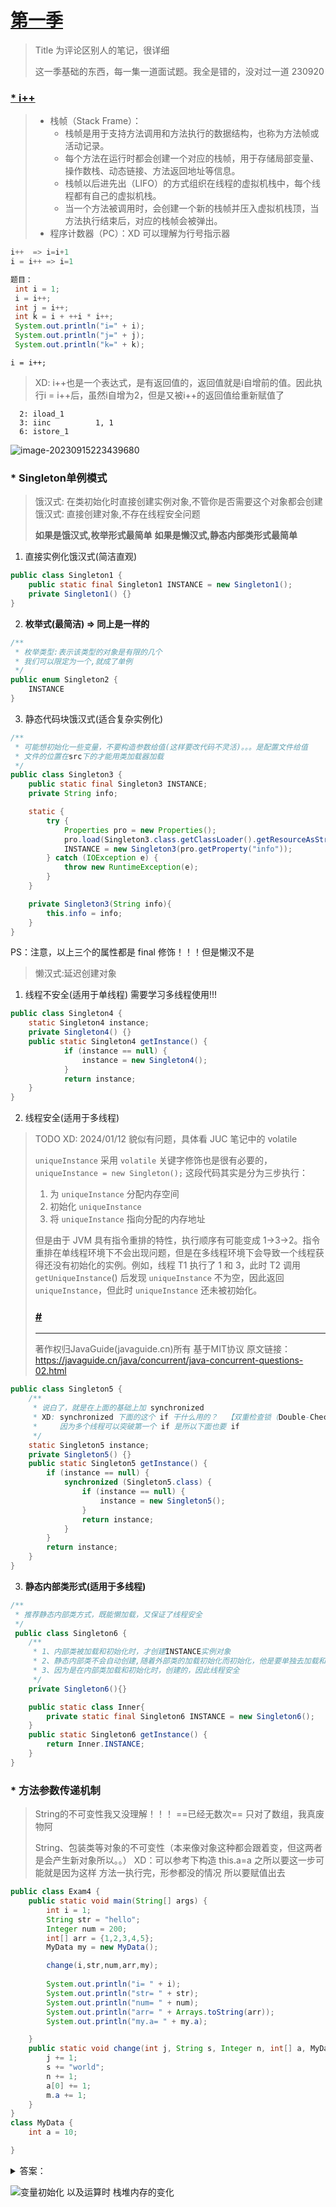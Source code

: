 # [第一季](https://blog.csdn.net/qq_42999092/article/details/109068522)

> Title 为评论区别人的笔记，很详细
>
> 这一季基础的东西，每一集一道面试题。我全是错的，没对过一道  230920

### [* i++](https://www.bilibili.com/video/BV1Eb411P7bP/?vd_source=0f3bf62c50d57c4a7d85b89b4d2633e0)

> - 栈帧（Stack Frame）：
>   - 栈帧是用于支持方法调用和方法执行的数据结构，也称为方法帧或活动记录。
>   - 每个方法在运行时都会创建一个对应的栈帧，用于存储局部变量、操作数栈、动态链接、方法返回地址等信息。
>   - 栈帧以后进先出（LIFO）的方式组织在线程的虚拟机栈中，每个线程都有自己的虚拟机栈。
>   - 当一个方法被调用时，会创建一个新的栈帧并压入虚拟机栈顶，当方法执行结束后，对应的栈帧会被弹出。
> - 程序计数器（PC）：XD 可以理解为行号指示器

```java
i++  => i=i+1
i = i++ => i=1 

题目：
 int i = 1;
 i = i++;
 int j = i++;
 int k = i + ++i * i++;
 System.out.println("i=" + i);
 System.out.println("j=" + j);
 System.out.println("k=" + k);
```

`i = i++;`

> XD: i++也是一个表达式，是有返回值的，返回值就是i自增前的值。因此执行i = i++后，虽然i自增为2，但是又被i++的返回值给重新赋值了

```
  2: iload_1
  3: iinc          1, 1
  6: istore_1
```

![image-20230915223439680](http://images.zzq8.cn/img/image-20230915223439680.png)





### * Singleton单例模式

> 饿汉式: 在类初始化时直接创建实例对象,不管你是否需要这个对象都会创建
> 饿汉式: 直接创建对象,不存在线程安全问题
>
> **如果是饿汉式,枚举形式最简单**
> **如果是懒汉式,静态内部类形式最简单**

1) 直接实例化饿汉式(简洁直观)

```java
public class Singleton1 {
    public static final Singleton1 INSTANCE = new Singleton1();
    private Singleton1() {}
}
```

2. **枚举式(最简洁)  => 同上是一样的**

```java
/**
 * 枚举类型:表示该类型的对象是有限的几个
 * 我们可以限定为一个,就成了单例
 */
public enum Singleton2 {
    INSTANCE
}
```

3. 静态代码块饿汉式(适合复杂实例化)

```java
/**
 * 可能想初始化一些变量，不要构造参数给值(这样要改代码不灵活)。。。是配置文件给值
 * 文件的位置在src下的才能用类加载器加载 
 */
public class Singleton3 {
    public static final Singleton3 INSTANCE;
    private String info;

    static {
        try {
            Properties pro = new Properties();
            pro.load(Singleton3.class.getClassLoader().getResourceAsStream("single.properties"));
            INSTANCE = new Singleton3(pro.getProperty("info"));
        } catch (IOException e) {
            throw new RuntimeException(e);
        }
    }

    private Singleton3(String info){
        this.info = info;
    }
}
```



PS：注意，以上三个的属性都是 final 修饰！！！但是懒汉不是

> 懒汉式:延迟创建对象

1) 线程不安全(适用于单线程)    需要学习多线程使用!!!

```java
public class Singleton4 {
    static Singleton4 instance;
    private Singleton4() {}
    public static Singleton4 getInstance() {
            if (instance == null) {
                instance = new Singleton4();
            }
            return instance;
    }
}
```

2. 线程安全(适用于多线程)

> TODO    XD: 2024/01/12 貌似有问题，具体看 JUC 笔记中的 volatile
>
> `uniqueInstance` 采用 `volatile` 关键字修饰也是很有必要的， `uniqueInstance = new Singleton();` 这段代码其实是分为三步执行：
>
> 1. 为 `uniqueInstance` 分配内存空间
> 2. 初始化 `uniqueInstance`
> 3. 将 `uniqueInstance` 指向分配的内存地址
>
> 但是由于 JVM 具有指令重排的特性，执行顺序有可能变成 1->3->2。指令重排在单线程环境下不会出现问题，但是在多线程环境下会导致一个线程获得还没有初始化的实例。例如，线程 T1 执行了 1 和 3，此时 T2 调用 `getUniqueInstance`() 后发现 `uniqueInstance` 不为空，因此返回 `uniqueInstance`，但此时 `uniqueInstance` 还未被初始化。
>
> ### [#](#volatile-可以保证原子性么)
>
> ------
>
> 著作权归JavaGuide(javaguide.cn)所有 基于MIT协议 原文链接：https://javaguide.cn/java/concurrent/java-concurrent-questions-02.html

```java
public class Singleton5 {
    /**
     * 说白了，就是在上面的基础上加 synchronized
     * XD: synchronized 下面的这个 if 干什么用的？  【双重检查锁（Double-Checked Locking）】
     *     因为多个线程可以突破第一个 if 是所以下面也要 if
     */
    static Singleton5 instance;
    private Singleton5() {}
    public static Singleton5 getInstance() {
        if (instance == null) {
            synchronized (Singleton5.class) {
                if (instance == null) {
                    instance = new Singleton5();
                }
                return instance;
            }
        }
        return instance;
    }
}
```

3. **静态内部类形式(适用于多线程)**

```java
/**
 * 推荐静态内部类方式，既能懒加载，又保证了线程安全
 */
 public class Singleton6 {
    /**
     * 1、内部类被加载和初始化时，才创建INSTANCE实例对象
     * 2、静态内部类不会自动创建,随着外部类的加载初始化而初始化，他是要单独去加载和实例化的
     * 3、因为是在内部类加载和初始化时，创建的，因此线程安全
     */
    private Singleton6(){}

    public static class Inner{
        private static final Singleton6 INSTANCE = new Singleton6();
    }
    public static Singleton6 getInstance() {
        return Inner.INSTANCE;
    }
}
```



### * 方法参数传递机制

> String的不可变性我又没理解！！！   ==已经无数次==  只对了数组，我真废物阿
>
> String、包装类等对象的不可变性（本来像对象这种都会跟着变，但这两者是会产生新对象所以。。）
> XD：可以参考下构造 this.a=a 之所以要这一步可能就是因为这样  方法一执行完，形参都没的情况  所以要赋值出去

```java
public class Exam4 {
    public static void main(String[] args) {
        int i = 1;
        String str = "hello";
        Integer num = 200;
        int[] arr = {1,2,3,4,5};
        MyData my = new MyData();

        change(i,str,num,arr,my);
  
        System.out.println("i= " + i);
        System.out.println("str= " + str);
        System.out.println("num= " + num);
        System.out.println("arr= " + Arrays.toString(arr));
        System.out.println("my.a= " + my.a);

    }
    public static void change(int j, String s, Integer n, int[] a, MyData m) {
        j += 1;
        s += "world";
        n += 1;
        a[0] += 1;
        m.a += 1;
    }
}
class MyData {
    int a = 10;

}
```

<details>
    <summary>答案：</summary>
	<p>arr my变了
    i= 1
str= hello
num= 200
arr= [2, 2, 3, 4, 5]
my.a= 11
    </p>
</details>

![变量初始化 以及运算时 栈堆内存的变化](http://images.zzq8.cn/img/20201014104401137.png)
